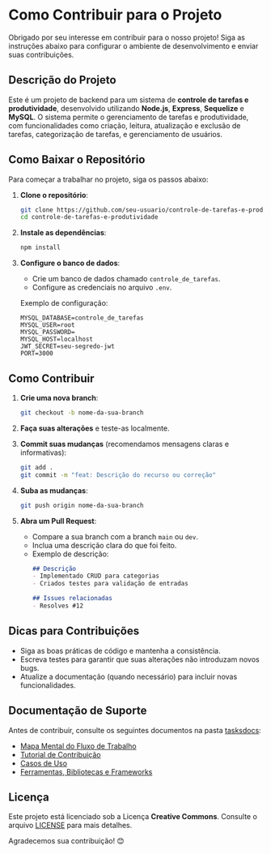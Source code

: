 # Como Contribuir para o Projeto

Obrigado por seu interesse em contribuir para o nosso projeto! Siga as instruções abaixo para configurar o ambiente de desenvolvimento e enviar suas contribuições.

## Descrição do Projeto

Este é um projeto de backend para um sistema de **controle de tarefas e produtividade**, desenvolvido utilizando **Node.js**, **Express**, **Sequelize** e **MySQL**. O sistema permite o gerenciamento de tarefas e produtividade, com funcionalidades como criação, leitura, atualização e exclusão de tarefas, categorização de tarefas, e gerenciamento de usuários.

## Como Baixar o Repositório

Para começar a trabalhar no projeto, siga os passos abaixo:

1. **Clone o repositório**:
    ```bash
    git clone https://github.com/seu-usuario/controle-de-tarefas-e-produtividade.git
    cd controle-de-tarefas-e-produtividade
    ```

2. **Instale as dependências**:
    ```bash
    npm install
    ```

3. **Configure o banco de dados**:
    - Crie um banco de dados chamado `controle_de_tarefas`.
    - Configure as credenciais no arquivo `.env`.

    Exemplo de configuração:
    ```env
    MYSQL_DATABASE=controle_de_tarefas
    MYSQL_USER=root
    MYSQL_PASSWORD=
    MYSQL_HOST=localhost
    JWT_SECRET=seu-segredo-jwt
    PORT=3000
    ```

## Como Contribuir

1. **Crie uma nova branch**:
    ```bash
    git checkout -b nome-da-sua-branch
    ```

2. **Faça suas alterações** e teste-as localmente.

3. **Commit suas mudanças** (recomendamos mensagens claras e informativas):
    ```bash
    git add .
    git commit -m "feat: Descrição do recurso ou correção"
    ```

4. **Suba as mudanças**:
    ```bash
    git push origin nome-da-sua-branch
    ```

5. **Abra um Pull Request**:
    - Compare a sua branch com a branch `main` ou `dev`.
    - Inclua uma descrição clara do que foi feito.
    - Exemplo de descrição:
        ```markdown
        ## Descrição
        - Implementado CRUD para categorias
        - Criados testes para validação de entradas

        ## Issues relacionadas
        - Resolves #12
        ```

## Dicas para Contribuições

- Siga as boas práticas de código e mantenha a consistência.
- Escreva testes para garantir que suas alterações não introduzam novos bugs.
- Atualize a documentação (quando necessário) para incluir novas funcionalidades.

## Documentação de Suporte

Antes de contribuir, consulte os seguintes documentos na pasta [tasksdocs](./tasksdocs/):

- [Mapa Mental do Fluxo de Trabalho](./tasksdocs/Models/Brainstorm%20Mapa%20Mental%20Minimalista%20Bege%20-%20Back-end.png)
- [Tutorial de Contribuição](./tasksdocs/Tutorial_de_Contribuicao.pdf)
- [Casos de Uso](./tasksdocs/UseCase/Back-end%20-%20Casos%20de%20uso.pdf)
- [Ferramentas, Bibliotecas e Frameworks](./tasksdocs/Ferramentas_Bibliotecas_Frameworks.pdf)

## Licença

Este projeto está licenciado sob a Licença **Creative Commons**. Consulte o arquivo [LICENSE](./LICENSE) para mais detalhes.

Agradecemos sua contribuição! 😊
